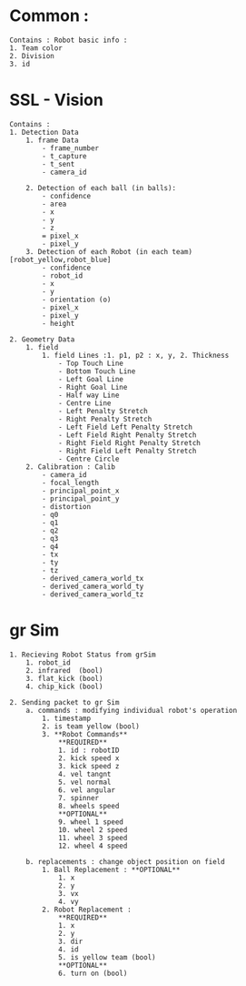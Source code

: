 # Common : 
    Contains : Robot basic info : 
    1. Team color
    2. Division 
    3. id

# SSL - Vision 
    Contains : 
    1. Detection Data
        1. frame Data 
            - frame_number
            - t_capture 
            - t_sent
            - camera_id

        2. Detection of each ball (in balls): 
            - confidence
            - area
            - x
            - y
            - z
            = pixel_x
            - pixel_y
        3. Detection of each Robot (in each team) [robot_yellow,robot_blue]
            - confidence
            - robot_id
            - x 
            - y
            - orientation (o)
            - pixel_x
            - pixel_y
            - height
    
    2. Geometry Data
        1. field
            1. field Lines :1. p1, p2 : x, y, 2. Thickness
                - Top Touch Line
                - Bottom Touch Line
                - Left Goal Line
                - Right Goal Line
                - Half way Line
                - Centre Line
                - Left Penalty Stretch
                - Right Penalty Stretch 
                - Left Field Left Penalty Stretch 
                - Left Field Right Penalty Stretch 
                - Right Field Right Penalty Stretch
                - Right Field Left Penalty Stretch 
                - Centre Circle
        2. Calibration : Calib
            - camera_id
            - focal_length
            - principal_point_x
            - principal_point_y
            - distortion
            - q0
            - q1 
            - q2
            - q3
            - q4
            - tx
            - ty
            - tz
            - derived_camera_world_tx
            - derived_camera_world_ty
            - derived_camera_world_tz

# gr Sim 
    1. Recieving Robot Status from grSim
        1. robot_id
        2. infrared  (bool)
        3. flat_kick (bool)
        4. chip_kick (bool)

    2. Sending packet to gr Sim
        a. commands : modifying individual robot's operation
            1. timestamp
            2. is team yellow (bool)
            3. **Robot Commands**
                **REQUIRED**
                1. id : robotID 
                2. kick speed x 
                3. kick speed z
                4. vel tangnt
                5. vel normal
                6. vel angular 
                7. spinner
                8. wheels speed
                **OPTIONAL**
                9. wheel 1 speed
                10. wheel 2 speed
                11. wheel 3 speed
                12. wheel 4 speed

        b. replacements : change object position on field
            1. Ball Replacement : **OPTIONAL**
                1. x
                2. y
                3. vx 
                4. vy
            2. Robot Replacement : 
                **REQUIRED**
                1. x 
                2. y
                3. dir
                4. id
                5. is yellow team (bool)
                **OPTIONAL**
                6. turn on (bool) 

            
